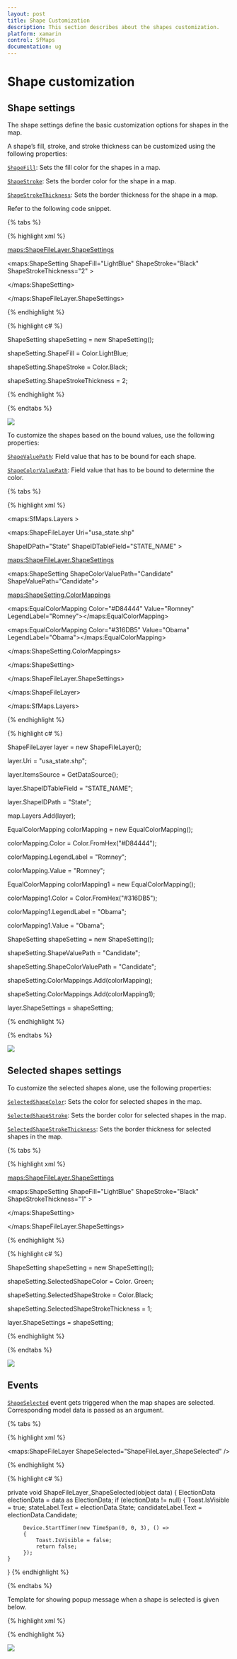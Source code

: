 ```yaml
---
layout: post
title: Shape Customization
description: This section describes about the shapes customization.
platform: xamarin
control: SfMaps
documentation: ug
---
```

# Shape customization

## Shape settings

The shape settings define the basic customization options for shapes in the map.

A shape’s fill, stroke, and stroke thickness can be customized using the following properties:

[`ShapeFill`](https://help.syncfusion.com/cr/cref_files/xamarin/sfmaps/Syncfusion.SfMaps.XForms~Syncfusion.SfMaps.XForms.ShapeSetting~ShapeFill.html#): Sets the fill color for the shapes in a map. 

[`ShapeStroke`](https://help.syncfusion.com/cr/cref_files/xamarin/sfmaps/Syncfusion.SfMaps.XForms~Syncfusion.SfMaps.XForms.ShapeSetting~ShapeStroke.html#): Sets the border color for the shape in a map.

[`ShapeStrokeThickness`](https://help.syncfusion.com/cr/cref_files/xamarin/sfmaps/Syncfusion.SfMaps.XForms~Syncfusion.SfMaps.XForms.ShapeSetting~ShapeStrokeThickness.html#): Sets the border thickness for the shape in a map. 

Refer to the following code snippet.

{% tabs %}

{% highlight xml %}

<maps:ShapeFileLayer.ShapeSettings>

<maps:ShapeSetting  ShapeFill="LightBlue" ShapeStroke="Black" ShapeStrokeThickness="2" >

</maps:ShapeSetting>

</maps:ShapeFileLayer.ShapeSettings>

{% endhighlight %}

{% highlight c# %}

ShapeSetting shapeSetting = new ShapeSetting();            

shapeSetting.ShapeFill = Color.LightBlue;

shapeSetting.ShapeStroke = Color.Black;

shapeSetting.ShapeStrokeThickness = 2;

{% endhighlight %}

{% endtabs %}

![](Images/ShapeCustomization_img1.jpeg)

To customize the shapes based on the bound values, use the following properties:

[`ShapeValuePath`](https://help.syncfusion.com/cr/cref_files/xamarin/sfmaps/Syncfusion.SfMaps.XForms~Syncfusion.SfMaps.XForms.ShapeSetting~ShapeValuePath.html#): Field value that has to be bound for each shape.

[`ShapeColorValuePath`](https://help.syncfusion.com/cr/cref_files/xamarin/sfmaps/Syncfusion.SfMaps.XForms~Syncfusion.SfMaps.XForms.ShapeSetting~ShapeColorValuePath.html#): Field value that has to be bound to determine the color.

{% tabs %}

{% highlight xml %}

<maps:SfMaps.Layers >

<maps:ShapeFileLayer Uri="usa_state.shp" 

ShapeIDPath="State" ShapeIDTableField="STATE_NAME" >

<maps:ShapeFileLayer.ShapeSettings>

<maps:ShapeSetting ShapeColorValuePath="Candidate" ShapeValuePath="Candidate">

<maps:ShapeSetting.ColorMappings>

<maps:EqualColorMapping Color="#D84444" Value="Romney" LegendLabel="Romney"></maps:EqualColorMapping>

<maps:EqualColorMapping Color="#316DB5" Value="Obama" LegendLabel="Obama"></maps:EqualColorMapping>

</maps:ShapeSetting.ColorMappings>

</maps:ShapeSetting>

</maps:ShapeFileLayer.ShapeSettings>

</maps:ShapeFileLayer>

</maps:SfMaps.Layers>

{% endhighlight %}

{% highlight c# %}

ShapeFileLayer layer = new ShapeFileLayer();

layer.Uri = "usa_state.shp";

layer.ItemsSource = GetDataSource();

layer.ShapeIDTableField = "STATE_NAME";

layer.ShapeIDPath = "State";           

map.Layers.Add(layer);

EqualColorMapping colorMapping = new EqualColorMapping();

colorMapping.Color = Color.FromHex("#D84444");

colorMapping.LegendLabel = "Romney";

colorMapping.Value = "Romney";

EqualColorMapping colorMapping1 = new EqualColorMapping();

colorMapping1.Color = Color.FromHex("#316DB5");

colorMapping1.LegendLabel = "Obama";

colorMapping1.Value = "Obama";

ShapeSetting shapeSetting = new ShapeSetting();

shapeSetting.ShapeValuePath = "Candidate";

shapeSetting.ShapeColorValuePath = "Candidate";

shapeSetting.ColorMappings.Add(colorMapping);

shapeSetting.ColorMappings.Add(colorMapping1);

layer.ShapeSettings = shapeSetting;

{% endhighlight %}

{% endtabs %}

![](Images/ShapeCustomization_img2.jpeg)

## Selected shapes settings

To customize the selected shapes alone, use the following properties:

[`SelectedShapeColor`](https://help.syncfusion.com/cr/cref_files/xamarin/sfmaps/Syncfusion.SfMaps.XForms~Syncfusion.SfMaps.XForms.ShapeSetting~SelectedShapeColor.html#): Sets the color for selected shapes in the map.

[`SelectedShapeStroke`](https://help.syncfusion.com/cr/cref_files/xamarin/sfmaps/Syncfusion.SfMaps.XForms~Syncfusion.SfMaps.XForms.ShapeSetting~SelectedShapeStroke.html#): Sets the border color for selected shapes in the map.

[`SelectedShapeStrokeThickness`](https://help.syncfusion.com/cr/cref_files/xamarin/sfmaps/Syncfusion.SfMaps.XForms~Syncfusion.SfMaps.XForms.ShapeSetting~SelectedShapeStrokeThickness.html#): Sets the border thickness for selected shapes in the map.

{% tabs %}

{% highlight xml %}

<maps:ShapeFileLayer.ShapeSettings>

<maps:ShapeSetting  ShapeFill="LightBlue" ShapeStroke="Black" ShapeStrokeThickness="1" >

</maps:ShapeSetting>

</maps:ShapeFileLayer.ShapeSettings>

{% endhighlight %}

{% highlight c# %}

ShapeSetting shapeSetting = new ShapeSetting();

shapeSetting.SelectedShapeColor = Color. Green;

shapeSetting.SelectedShapeStroke = Color.Black;

shapeSetting.SelectedShapeStrokeThickness = 1;

layer.ShapeSettings = shapeSetting;

{% endhighlight %}

{% endtabs %}

![](Images/ShapeCustomization_img3.jpeg)

## Events

[`ShapeSelected`](https://help.syncfusion.com/cr/cref_files/xamarin/sfmaps/Syncfusion.SfMaps.XForms~Syncfusion.SfMaps.XForms.ShapeFileLayer~ShapeSelected_EV.html) event gets triggered when the map shapes are selected.
Corresponding model data is passed as an argument.

{% tabs %}

{% highlight xml %}

<maps:ShapeFileLayer ShapeSelected="ShapeFileLayer_ShapeSelected" />

{% endhighlight %}

{% highlight c# %}

 private void ShapeFileLayer_ShapeSelected(object data)
 {
    ElectionData electionData = data as ElectionData;
    if (electionData != null)
    {
         Toast.IsVisible = true;
         stateLabel.Text = electionData.State;
         candidateLabel.Text = electionData.Candidate;

         Device.StartTimer(new TimeSpan(0, 0, 3), () =>
         {
             Toast.IsVisible = false;
             return false;
         });        
    }
 }
{% endhighlight %}

{% endtabs %}

Template for showing popup message when a shape is selected is given below.

{% highlight xml %}

 <StackLayout   x:Name="Toast" IsVisible="false" Orientation="Vertical" Spacing="0"  
                           WidthRequest="100"  HorizontalOptions="End" VerticalOptions="End" >
                <Label x:Name="stateLabel" Text="Country" HorizontalOptions="Center" 
                       VerticalOptions="Center" XAlign="Center" YAlign="Center" FontSize="10" 
                       WidthRequest="100"  HeightRequest= "20"  Opacity="0.5" BackgroundColor="Green" 
                       TextColor="White" />
                <Label x:Name="candidateLabel" Text="Population" HorizontalOptions="Center" 
                       VerticalOptions="Center" XAlign="Center" YAlign="Center" FontSize="8" Grid.Row="1"  
                       HeightRequest= "20"  WidthRequest="100"  Opacity="0.5" BackgroundColor="Green" 
                       TextColor="White"/>

</StackLayout>

{% endhighlight %}

![](Images/ShapeCustomization_img4.jpeg)
